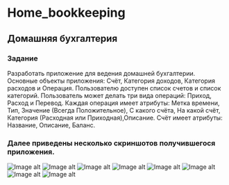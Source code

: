 # Home_bookkeeping

## Домашняя бухгалтерия

### Задание
Разработать приложение для ведения домашней бухгалтерии.
Основные объекты приложения: Счёт, Категория доходов, Категория расходов и Операция. 
Пользователю доступен список счетов и список категорий. 
Пользователь может делать три вида операций: Приход, Расход и Перевод.
Каждая операция имеет атрибуты: Метка времени, Тип, Значение (Всегда Положительное), 
С какого счёта, На какой счёт, Категория (Расходная или Приходная),Описание.
Счёт имеет атрибуты: Название, Описание, Баланс.

### Далее приведены несколько скриншотов получившегося приложения.
![Image alt](https://github.com/DonMins/home_bookkeeping/blob/master/result/Screenshot_1603481046.png)
![Image alt](https://github.com/DonMins/home_bookkeeping/blob/master/result/Screenshot_1603481067.png)
![Image alt](https://github.com/DonMins/home_bookkeeping/blob/master/result/Screenshot_1603481074.png)
![Image alt](https://github.com/DonMins/home_bookkeeping/blob/master/result/Screenshot_1603481082.png)
![Image alt](https://github.com/DonMins/home_bookkeeping/blob/master/result/Screenshot_1603481086.png)
![Image alt](https://github.com/DonMins/home_bookkeeping/blob/master/result/Screenshot_1603481090.png)
![Image alt](https://github.com/DonMins/home_bookkeeping/blob/master/result/Screenshot_1603481102.png)
![Image alt](https://github.com/DonMins/home_bookkeeping/blob/master/result/Screenshot_1603481119.png)
